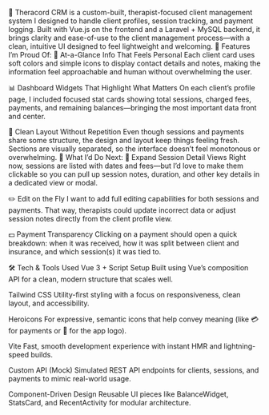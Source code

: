 🧠 Theracord CRM is a custom-built, therapist-focused client management system I designed to handle client profiles, session tracking, and payment logging.
Built with Vue.js on the frontend and a Laravel + MySQL backend, it brings clarity and ease-of-use to the client management process—with a clean, intuitive UI designed to feel lightweight and welcoming.
💖 Features I’m Proud Of:
👀 At-a-Glance Info That Feels Personal
 Each client card uses soft colors and simple icons to display contact details and notes, making the information feel approachable and human without overwhelming the user.


📊 Dashboard Widgets That Highlight What Matters
 On each client’s profile page, I included focused stat cards showing total sessions, charged fees, payments, and remaining balances—bringing the most important data front and center.


🔁 Clean Layout Without Repetition
 Even though sessions and payments share some structure, the design and layout keep things feeling fresh. Sections are visually separated, so the interface doesn’t feel monotonous or overwhelming.
🔮 What I’d Do Next:
📝 Expand Session Detail Views
 Right now, sessions are listed with dates and fees—but I’d love to make them clickable so you can pull up session notes, duration, and other key details in a dedicated view or modal.


✏️ Edit on the Fly
 I want to add full editing capabilities for both sessions and payments. That way, therapists could update incorrect data or adjust session notes directly from the client profile view.


💵 Payment Transparency
 Clicking on a payment should open a quick breakdown: when it was received, how it was split between client and insurance, and which session(s) it was tied to.



🛠 Tech & Tools Used
Vue 3 + Script Setup
 Built using Vue’s composition API for a clean, modern structure that scales well.


Tailwind CSS
 Utility-first styling with a focus on responsiveness, clean layout, and accessibility.


Heroicons
 For expressive, semantic icons that help convey meaning (like 💳 for payments or 🧠 for the app logo).


Vite
 Fast, smooth development experience with instant HMR and lightning-speed builds.


Custom API (Mock)
 Simulated REST API endpoints for clients, sessions, and payments to mimic real-world usage.


Component-Driven Design
 Reusable UI pieces like BalanceWidget, StatsCard, and RecentActivity for modular architecture.
